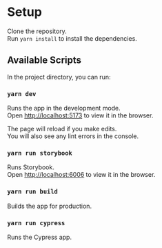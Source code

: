 # Setup

Clone the repository.\
Run `yarn install` to install the dependencies.

## Available Scripts

In the project directory, you can run:

### `yarn dev`

Runs the app in the development mode.\
Open [http://localhost:5173](http://localhost:5173) to view it in the browser.

The page will reload if you make edits.\
You will also see any lint errors in the console.

### `yarn run storybook`

Runs Storybook.\
Open [http://localhost:6006](http://localhost:6006) to view it in the browser.

### `yarn run build`

Builds the app for production.

### `yarn run cypress`

Runs the Cypress app.
